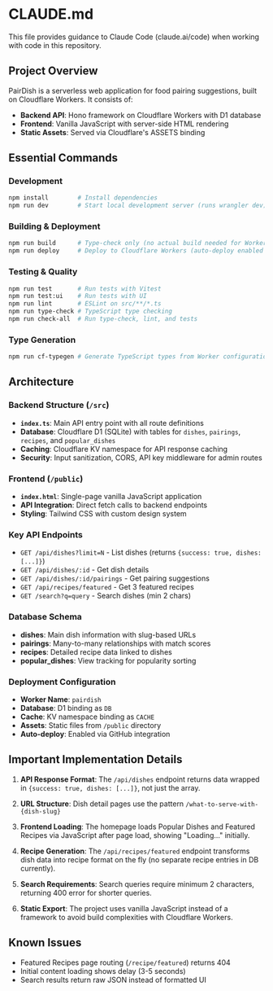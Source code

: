 # CLAUDE.md

This file provides guidance to Claude Code (claude.ai/code) when working with code in this repository.

## Project Overview

PairDish is a serverless web application for food pairing suggestions, built on Cloudflare Workers. It consists of:
- **Backend API**: Hono framework on Cloudflare Workers with D1 database
- **Frontend**: Vanilla JavaScript with server-side HTML rendering
- **Static Assets**: Served via Cloudflare's ASSETS binding

## Essential Commands

### Development
```bash
npm install        # Install dependencies
npm run dev        # Start local development server (runs wrangler dev)
```

### Building & Deployment
```bash
npm run build      # Type-check only (no actual build needed for Workers)
npm run deploy     # Deploy to Cloudflare Workers (auto-deploy enabled via GitHub)
```

### Testing & Quality
```bash
npm run test       # Run tests with Vitest
npm run test:ui    # Run tests with UI
npm run lint       # ESLint on src/**/*.ts
npm run type-check # TypeScript type checking
npm run check-all  # Run type-check, lint, and tests
```

### Type Generation
```bash
npm run cf-typegen # Generate TypeScript types from Worker configuration
```

## Architecture

### Backend Structure (`/src`)
- **`index.ts`**: Main API entry point with all route definitions
- **Database**: Cloudflare D1 (SQLite) with tables for `dishes`, `pairings`, `recipes`, and `popular_dishes`
- **Caching**: Cloudflare KV namespace for API response caching
- **Security**: Input sanitization, CORS, API key middleware for admin routes

### Frontend (`/public`)
- **`index.html`**: Single-page vanilla JavaScript application
- **API Integration**: Direct fetch calls to backend endpoints
- **Styling**: Tailwind CSS with custom design system

### Key API Endpoints
- `GET /api/dishes?limit=N` - List dishes (returns `{success: true, dishes: [...]}`)
- `GET /api/dishes/:id` - Get dish details
- `GET /api/dishes/:id/pairings` - Get pairing suggestions
- `GET /api/recipes/featured` - Get 3 featured recipes
- `GET /search?q=query` - Search dishes (min 2 chars)

### Database Schema
- **dishes**: Main dish information with slug-based URLs
- **pairings**: Many-to-many relationships with match scores
- **recipes**: Detailed recipe data linked to dishes
- **popular_dishes**: View tracking for popularity sorting

### Deployment Configuration
- **Worker Name**: `pairdish`
- **Database**: D1 binding as `DB`
- **Cache**: KV namespace binding as `CACHE`
- **Assets**: Static files from `/public` directory
- **Auto-deploy**: Enabled via GitHub integration

## Important Implementation Details

1. **API Response Format**: The `/api/dishes` endpoint returns data wrapped in `{success: true, dishes: [...]}`, not just the array.

2. **URL Structure**: Dish detail pages use the pattern `/what-to-serve-with-{dish-slug}`

3. **Frontend Loading**: The homepage loads Popular Dishes and Featured Recipes via JavaScript after page load, showing "Loading..." initially.

4. **Recipe Generation**: The `/api/recipes/featured` endpoint transforms dish data into recipe format on the fly (no separate recipe entries in DB currently).

5. **Search Requirements**: Search queries require minimum 2 characters, returning 400 error for shorter queries.

6. **Static Export**: The project uses vanilla JavaScript instead of a framework to avoid build complexities with Cloudflare Workers.

## Known Issues
- Featured Recipes page routing (`/recipe/featured`) returns 404
- Initial content loading shows delay (3-5 seconds)
- Search results return raw JSON instead of formatted UI